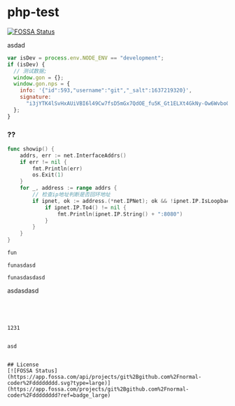 # php-test
[![FOSSA Status](https://app.fossa.com/api/projects/git%2Bgithub.com%2Fnormal-coder%2Fdddddddd.svg?type=shield)](https://app.fossa.com/projects/git%2Bgithub.com%2Fnormal-coder%2Fdddddddd?ref=badge_shield)

asdad
```js
var isDev = process.env.NODE_ENV == "development";
if (isDev) {
  // 测试数据;
  window.gon = {};
  window.gon.nps = {
    info: '{"id":593,"username":"git","_salt":1637219320}',
    signature:
      "i3jYTK4lSvHxAUiVBI6l49Cw7fsD5mGx7QdOE_fu5K_Gt1ELXt4GkNy-Ow6Wvbo0WoOT48DNC3CmamkO3vx3jiXhS-zhGMYcCIXMLNQlLhD9g-pfFc_7lf-KxY4eZqivzeokryzlt0tXNzhp-enPpzLiHCkl-iNrISPu8p_rHa4=",
  };
}
```

### ?? 

```go
func showip() {
	addrs, err := net.InterfaceAddrs()
	if err != nil {
		fmt.Println(err)
		os.Exit(1)
	}
	for _, address := range addrs {
		// 检查ip地址判断是否回环地址
		if ipnet, ok := address.(*net.IPNet); ok && !ipnet.IP.IsLoopback() {
			if ipnet.IP.To4() != nil {
				fmt.Println(ipnet.IP.String() + ":8080")
			}
		}
	}
}
```


```go
fun
```

```asdgo
funasdasd
```


```
funasdasdasd
```


asdasdasd


```
```

```sss

```


`
`

`1231`

```

asd


## License
[![FOSSA Status](https://app.fossa.com/api/projects/git%2Bgithub.com%2Fnormal-coder%2Fdddddddd.svg?type=large)](https://app.fossa.com/projects/git%2Bgithub.com%2Fnormal-coder%2Fdddddddd?ref=badge_large)